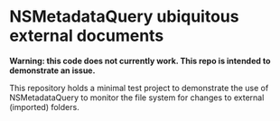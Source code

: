 # NSMetadataQuery ubiquitous external documents

**Warning: this code does not currently work. This repo is intended to
demonstrate an issue.**

This repository holds a minimal test project to demonstrate the use of
NSMetadataQuery to monitor the file system for changes to external
(imported) folders.
